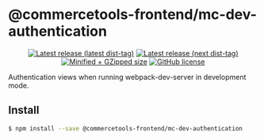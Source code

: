 # @commercetools-frontend/mc-dev-authentication

<p align="center">
  <a href="https://www.npmjs.com/package/@commercetools-frontend/mc-dev-authentication"><img src="https://badgen.net/npm/v/@commercetools-frontend/mc-dev-authentication" alt="Latest release (latest dist-tag)" /></a> <a href="https://www.npmjs.com/package/@commercetools-frontend/mc-dev-authentication"><img src="https://badgen.net/npm/v/@commercetools-frontend/mc-dev-authentication/next" alt="Latest release (next dist-tag)" /></a> <a href="https://bundlephobia.com/result?p=@commercetools-frontend/mc-dev-authentication"><img src="https://badgen.net/bundlephobia/minzip/@commercetools-frontend/mc-dev-authentication" alt="Minified + GZipped size" /></a> <a href="https://github.com/commercetools/merchant-center-application-kit/blob/master/LICENSE"><img src="https://badgen.net/github/license/commercetools/merchant-center-application-kit" alt="GitHub license" /></a>
</p>

Authentication views when running webpack-dev-server in development mode.

## Install

```bash
$ npm install --save @commercetools-frontend/mc-dev-authentication
```
